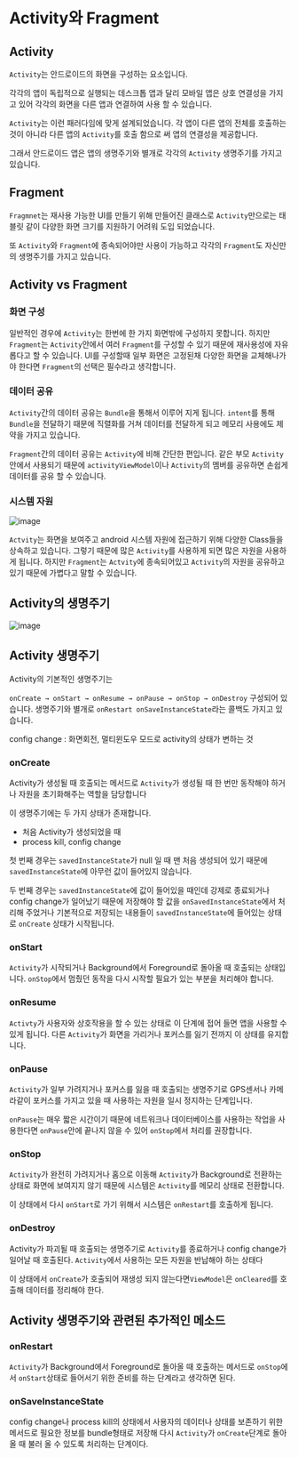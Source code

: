 # Activity와 Fragment

## Activity

`Activity`는 안드로이드의 화면을 구성하는 요소입니다.

각각의 앱이 독립적으로 실행되는 데스크톱 앱과 달리 모바일 앱은 상호 연결성을 가지고 있어 각각의 화면을 다른 앱과 연결하여 사용 할 수 있습니다.

`Activity`는 이런 패러다임에 맞게 설계되었습니다. 각 앱이 다른 앱의 전체를 호출하는 것이 아니라 다른 앱의 `Activity`를 호출 함으로 써 앱의 연결성을 제공합니다.

그래서 안드로이드 앱은 앱의 생명주기와 별개로 각각의 `Activity` 생명주기를 가지고 있습니다.

## Fragment

`Fragmnet`는 재사용 가능한 UI를 만들기 위해 만들어진 클래스로 `Activity`만으로는 태블릿 같이 다양한 화면 크기를 지원하기 어려워 도입 되었습니다.

또  `Activity`와 `Fragment`에 종속되어야만 사용이 가능하고 각각의 `Fragment`도 자신만의 생명주기를 가지고 있습니다.

## Activity vs Fragment

### 화면 구성

일반적인 경우에 `Activity`는 한번에 한 가지 화면밖에 구성하지 못합니다. 하지만 `Fragment`는 `Activity`안에서 여러 `Fragment`를 구성할 수 있기 때문에 재사용성에 자유롭다고 할 수 있습니다. UI를 구성할때 일부 화면은 고정된채 다양한 화면을 교체해나가야 한다면 `Fragment`의 선택은 필수라고 생각합니다.

### 데이터 공유

`Activity`간의 데이터 공유는 `Bundle`을 통해서 이루어 지게 됩니다. `intent`를 통해 `Bundle`을 전달하기 때문에 직렬화를 거쳐 데이터를 전달하게 되고 메모리 사용에도 제약을 가지고 있습니다.

`Fragment`간의 데이터 공유는 `Activity`에 비해 간단한 편입니다. 같은 부모 `Activity`안에서 사용되기 때문에 `activityViewModel`이나 `Activity`의 멤버를 공유하면 손쉽게 데이터를 공유 할 수 있습니다.

### 시스템 자원

![image](https://user-images.githubusercontent.com/13197242/132123906-5320e14a-86ea-48d3-b52f-4dbf034fc06e.png)

`Actvity`는 화면을 보여주고 android 시스템 자원에 접근하기 위해 다양한 Class들을 상속하고 있습니다. 그렇기 때문에 많은 `Activity`를 사용하게 되면 많은 자원을 사용하게 됩니다. 하지만 `Fragment`는 `Actvity`에 종속되어있고 `Activity`의 자원을 공유하고 있기 때문에 가볍다고 말할 수 있습니다.

## Activity의 생명주기

![image](https://user-images.githubusercontent.com/13197242/132123900-fe7d61b9-59b7-456c-ba27-15e89829aa43.png)

## Activity 생명주기

Activity의 기본적인 생명주기는

`onCreate → onStart → onResume → onPause → onStop → onDestroy` 구성되어 있습니다. 생명주기와 별개로  `onRestart onSaveInstanceState`라는 콜백도 가지고 있습니다.

config change : 화면회전, 멀티윈도우 모드로 activity의 상태가 변하는 것

### onCreate

Activity가 생성될 때 호출되는 메서드로 `Activity`가 생성될 때 한 번만 동작해야 하거나 자원을 초기화해주는 역할을 담당합니다

이 생명주기에는 두 가지 상태가 존재합니다.

- 처음 Activity가 생성되었을 때
- process kill, config change

첫 번째 경우는 `savedInstanceState`가 null 일 때 맨 처음 생성되어 있기 때문에 `savedInstanceState`에 아무런 값이 들어있지 않습니다.

두 번째 경우는 `savedInstanceState`에 값이 들어있을 때인데 강제로 종료되거나 config change가 일어났기 때문에 저장해야 할 값을 `onSavedInstanceState`에서 처리해 주었거나 기본적으로 저장되는 내용들이 `savedInstanceState`에 들어있는 상태로 `onCreate` 상태가 시작됩니다.

### onStart

`Activity`가 시작되거나 Background에서 Foreground로 돌아올 때 호출되는 상태입니다. `onStop`에서 멈췄던 동작을 다시 시작할 필요가 있는 부분을 처리해야 합니다.

### onResume

`Activty`가 사용자와 상호작용을 할 수 있는 상태로 이 단계에 접어 들면 앱을 사용할 수 있게 됩니다. 다른 `Activity`가 화면을 가리거나 포커스를 잃기 전까지 이 상태를 유지합니다.

### onPause

`Activity`가 일부 가려지거나 포커스를 잃을 때 호출되는 생명주기로 GPS센서나 카메라같이 포커스를 가지고 있을 때 사용하는 자원을 일시 정지하는 단계입니다.

`onPause`는 매우 짧은 시간이기 때문에 네트워크나 데이터베이스를 사용하는 작업을 사용한다면 `onPause`안에 끝나지 않을 수 있어 `onStop`에서 처리를 권장합니다.

### onStop

`Activity`가 완전히 가려지거나 홈으로 이동해 `Activity`가 Background로 전환하는 상태로 화면에 보여지지 않기 때문에 시스템은 `Activity`를 메모리 상태로 전환합니다.

이 상태에서 다시 `onStart`로 가기 위해서 시스템은 `onRestart`를 호출하게 됩니다.

### onDestroy

Activity가 파괴될 때 호출되는 생명주기로 `Activity`를 종료하거나 config change가 일어날 때 호출된다. `Activity`에서 사용하는 모든 자원을 반납해야 하는 상태다

이 상태에서 `onCreate`가 호출되어 재생성 되지 않는다면`ViewModel`은 `onCleared`를 호출해 데이터를 정리해야 한다.

## Activity 생명주기와 관련된 추가적인 메소드

### onRestart

`Activity`가 Background에서 Foreground로 돌아올 때 호출하는 메서드로 `onStop`에서 `onStart`상태로 들어서기 위한 준비를 하는 단계라고 생각하면 된다.

### onSaveInstanceState

config change나 process kill의 상태에서 사용자의 데이터나 상태를 보존하기 위한 메서드로 필요한 정보를 bundle형태로 저장해 다시 `Activity`가 `onCreate`단계로 돌아올 때 불러 올 수 있도록 처리하는 단계이다.
